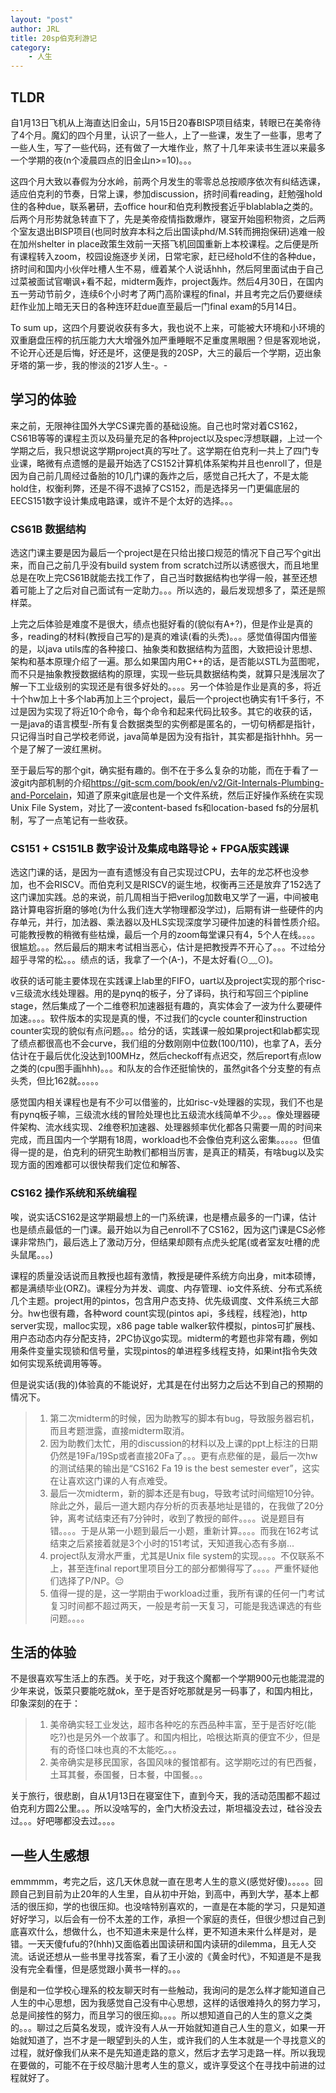 ```yaml
---
layout: "post"
author: JRL
title: 20sp伯克利游记
category:
    - 人生 
---
```


## TLDR

自1月13日飞机从上海直达旧金山，5月15日20春BISP项目结束，转眼已在美帝待了4个月。魔幻的四个月里，认识了一些人，上了一些课，发生了一些事，思考了一些人生，写了一些代码，还有做了一大堆作业，熬了十几年来读书生涯以来最多一个学期的夜(n个凌晨四点的旧金山n>=10)。。。

这四个月大致以春假为分水岭，前两个月发生的零零总总按顺序依次有纠结选课，适应伯克利的节奏，日常上课，参加discussion，挤时间看reading，赶勉强hold住的各种due，联系暑研，去office hour和伯克利教授套近乎blablabla之类的。后两个月形势就急转直下了，先是美帝疫情指数爆炸，寝室开始囤积物资，之后两个室友退出BISP项目(也同时放弃本科之后出国读phd/M.S转而拥抱保研)逃难一般在加州shelter in place政策生效前一天搭飞机回国重新上本校课程。之后便是所有课程转入zoom，校园设施逐步关闭，日常宅家，赶已经hold不住的各种due，挤时间和国内小伙伴吐槽人生不易，缠着某个人说话hhh，然后阿里面试由于自己过菜被面试官嘲讽+看不起，midterm轰炸，project轰炸。然后4月30日，在国内五一劳动节前夕，连续6个小时考了两门高阶课程的final，并且考完之后仍要继续赶作业加上暗无天日的各种连环赶due直至最后一门final exam的5月14日。

To sum up，这四个月要说收获有多大，我也说不上来，可能被大环境和小环境的双重磨盘压榨的抗压能力大大增强外加严重睡眠不足重度黑眼圈？但是客观地说，不论开心还是后悔，好还是坏，这便是我的20SP，大三的最后一个学期，迈出象牙塔的第一步，我的惨淡的21岁人生-。-

## 学习的体验

来之前，无限神往国外大学CS课完善的基础设施。自己也时常对着CS162，CS61B等等的课程主页以及码量充足的各种project以及spec浮想联翩，上过一个学期之后，我只想说这学期project真的写吐了。这学期在伯克利一共上了四门专业课，略微有点遗憾的是最开始选了CS152计算机体系架构并且也enroll了，但是因为自己前几周经过备胎的10几门课的轰炸之后，感觉自己托大了，不是太能hold住，权衡利弊，还是不得不退掉了CS152，而是选择另一门更偏底层的EECS151数字设计集成电路课，或许不是个太好的选择。。。

### CS61B 数据结构

选这门课主要是因为最后一个project是在只给出接口规范的情况下自己写个git出来，而自己之前几乎没有build system from scratch过所以诱惑很大，而且地里总是在吹上完CS61B就能去找工作了，自己当时数据结构也学得一般，甚至还想着可能上了之后对自己面试有一定助力。。。所以选的，最后发现想多了，菜还是照样菜。

上完之后体验是难度不是很大，绩点也挺好看的(貌似有A+?)，但是作业是真的多，reading的材料(教授自己写的)是真的难读(看的头秃)。。。感觉值得国内借鉴的是，以java utils库的各种接口、抽象类和数据结构为蓝图，大致把设计思想、架构和基本原理介绍了一遍。那么如果国内用C++的话，是否能以STL为蓝图呢，而不只是抽象教授数据结构的原理，实现一些玩具数据结构类，就算只是浅层次了解一下工业级别的实现还是有很多好处的。。。。另一个体验是作业是真的多，将近十个hw加上十多个lab再加上三个project，最后一个project也确实有1千多行，不过是因为实现了将近10个命令，每个命令和起来代码比较多。其它的收获的话，一是java的语言模型-所有复合数据类型的实例都是匿名的，一切句柄都是指针，只记得当时自己学校老师说，java简单是因为没有指针，其实都是指针hhh。另一个是了解了一波红黑树。

至于最后写的那个git，确实挺有趣的。倒不在于多么复杂的功能，而在于看了一波git内部机制的介绍<https://git-scm.com/book/en/v2/Git-Internals-Plumbing-and-Porcelain>，知道了原来git底层也是一个文件系统，然后正好操作系统在实现Unix File System，对比了一波content-based fs和location-based fs的分层机制，写了一点笔记有一些收获。

### CS151 + CS151LB 数字设计及集成电路导论 + FPGA版实践课

选这门课的话，是因为一直有遗憾没有自己实现过CPU，去年的龙芯杯也没参加，也不会RISCV。而伯克利又是RISCV的诞生地，权衡再三还是放弃了152选了这门课加实践。总的来说，前几周相当于把verilog加数电又学了一遍，中间被电路计算电容折磨的够呛(为什么我们连大学物理都没学过)，后期有讲一些硬件的内存单元，并行，加法器、乘法器以及HLS实现深度学习硬件加速的科普性质介绍。可能教授教的稍微有些枯燥，最后一个月的zoom每堂课只有4，5个人在线。。。。很尴尬。。。然后最后的期末考试相当恶心，估计是把教授弄不开心了。。。不过给分超乎寻常的松。。。绩点的话，我拿了一个(A-)，不是太好看(⊙﹏⊙)。

收获的话可能主要体现在实践课上lab里的FIFO，uart以及project实现的那个risc-v三级流水线处理器。用的是pynq的板子，分了译码，执行和写回三个pipline stage，然后集成了一个二维卷积加速器挺有趣的，真实体会了一波为什么要硬件加速。。。。软件版本的实现是真的慢，不过我们的cycle counter和instruction counter实现的貌似有点问题。。。给分的话，实践课一般如果project和lab都实现了绩点都很高也不会curve，我们组的分数刚刚中位数(100/110)，也拿了A，丢分估计在于最后优化没达到100MHz，然后checkoff有点迟交，然后report有点low之类的(cpu图手画hhh)。。。和队友的合作还挺愉快的，虽然git各个分支整的有点头秃，但比162就。。。。。

感觉国内相关课程也是有不少可以借鉴的，比如risc-v处理器的实现，我们不也是有pynq板子嘛，三级流水线的冒险处理也比五级流水线简单不少。。。像处理器硬件架构、流水线实现、2维卷积加速器、处理器频率优化都各只需要一周的时间来完成，而且国内一个学期有18周，workload也不会像伯克利这么密集。。。。。但值得一提的是，伯克利的研究生助教们都相当厉害，是真正的精英，有啥bug以及实现方面的困难都可以很快帮我们定位和解答、

### CS162 操作系统和系统编程

唉，说实话CS162是这学期最想上的一门系统课，也是槽点最多的一门课，估计也是绩点最低的一门课。最开始以为自己enroll不了CS162，因为这门课是CS必修课非常热门，最后选上了激动万分，但结果却颇有点虎头蛇尾(或者室友吐槽的虎头鼠尾。。。)

课程的质量没话说而且教授也超有激情，教授是硬件系统方向出身，mit本硕博，都是满绩毕业(ORZ)。课程分为并发、调度、内存管理、io文件系统、分布式系统几个主题。project用的pintos，包含用户态支持、优先级调度、文件系统三大部分。hw也很有趣，各种word count实现(pintos api，多线程，线程池)，http server实现，malloc实现，x86 page table walker软件模拟，pintos可扩展栈、用户态动态内存分配支持，2PC协议go实现。midterm的考题也非常有趣，例如用条件变量实现锁和信号量，实现pintos的单进程多线程支持，如果int指令失效如何实现系统调用等等。

但是说实话(我的)体验真的不能说好，尤其是在付出努力之后达不到自己的预期的情况下。

> 1. 第二次midterm的时候，因为助教写的脚本有bug，导致服务器宕机，而且考题泄露，直接midterm取消。  
> 2. 因为助教们太忙，用的discussion的材料以及上课的ppt上标注的日期仍然是19Fa/19Sp或者直接20Fa了。。。更有点悲催的是，最后一次hw的测试结果的输出是“CS162 Fa 19 is the best semester ever”，这实在让喜欢这门课的人有点难受。  
> 3. 最后一次midterm，新的脚本还是有bug，导致考试时间缩短10分钟。除此之外，最后一道大题内存分析的页表基地址是错的，在我做了20分钟，离考试结束还有7分钟时，收到了教授的邮件。。。。说是题目有错。。。。于是从第一小题到最后一小题，重新计算。。。。而我在162考试结束之后紧接着就是3个小时的151考试，天知道我心态有多崩...  
> 4. project队友滑水严重，尤其是Unix file system的实现。。。。不仅联系不上，甚至连final report里项目分工的部分都懒得写了。。。。严重怀疑他们选择了P/NP。😔  
> 5. 值得一提的是，这一学期由于workload过重，我所有课的任何一门考试复习时间都不超过两天，一般是考前一天复习，可能是我选课选的有些问题。。。。  

## 生活的体验

不是很喜欢写生活上的东西。关于吃，对于我这个魔都一个学期900元也能混混的少年来说，饭菜只要能吃就ok，至于是否好吃那就是另一码事了，和国内相比，印象深刻的在于：

> 1. 美帝确实轻工业发达，超市各种吃的东西品种丰富，至于是否好吃(能吃?)也是另外一个故事了。和国内相比，哈根达斯真的便宜不少，但是有的奇怪口味也真的不太能吃。。。  
> 2. 美帝确实是移民国家，各国风味的餐馆都有。这学期吃过的有巴西餐，土耳其餐，泰国餐，日本餐，中国餐。。。  

关于旅行，很悲剧，自从1月13日在寝室住下，直到今天，我的活动范围都不超过伯克利方圆2公里。。。所以没啥写的，金门大桥没去过，斯坦福没去过，硅谷没去过。。。好吧哪都没去过。。。。

## 一些人生感想

emmmmm，考完之后，这几天休息就一直在思考人生的意义(感觉好傻)。。。。。回顾自己到目前为止20年的人生里，自从初中开始，到高中，再到大学，基本上都活的很压抑，学的也很压抑。也没啥特别喜欢的，一直是在本能的学习，只是知道好好学习，以后会有一份不太差的工作，承担一个家庭的责任，但很少想过自己到底喜欢什么，想做什么，也不知道未来是什么样，更不知道未来什么样是对，是错。一天天傻fufu的?(hhh)又面临着出国读研和国内读研的dilemma，且无人交流。话说还想从一些书里寻找答案，看了王小波的《黄金时代》，不知道是不是我没有完全看懂，但是感觉跟小黄书一样的。。。

倒是和一位学校心理系的校友聊天时有一些触动，我询问的是怎么样才能知道自己人生的中心思想，因为我感觉自己没有中心思想，这样的话很难持久的努力学习，总是间接性的努力，而且学习的很压抑。。。。所以想知道自己的人生的意义之类的。。。聊过之后莫名发现，或许没有人从一开始就知道自己人生的意义，如果一开始就知道了，岂不才是一眼望到头的人生，或许我们的人生本就是一个寻找意义的过程，就好像我们从来不是先知道走路的意义，然后才去学习走路一样。所以我现在要做的，可能不在于绞尽脑汁思考人生的意义，或许享受这个在寻找中前进的过程就好了。
